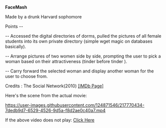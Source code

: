 **FaceMash** 

Made by a drunk Harvard sophomore

Points --

-- Accessed the digital directories of dorms, pulled the pictures of all female students into its own private directory (simple wget magic on databases basically).

-- Arrange pictures of two women side by side, prompting the user to pick a woman based on their attractiveness (tinder before tinder ).

-- Carry forward the selected woman and display another woman for the user to choose from.

Credits : The Social Network(2010) <a href="https://www.imdb.com/title/tt1285016">[IMDb Page]</a>

Here's the scene from the actual movie:

https://user-images.githubusercontent.com/124871546/217770434-7dedb9d7-6529-4526-9d5a-f8d2ae0c40a7.mp4

If the above video does not play: 
<a href="https://youtu.be/BPazh2kDdvA">Click Here</a>




